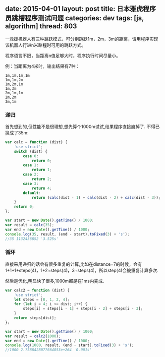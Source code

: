 date: 2015-04-01
layout: post
title: 日本雅虎程序员跳槽程序测试问题
categories: dev
tags: [js, algorithm]
thread: 803
---


一救援机器人有三种跳跃模式，可分别跳跃1m，2m，3m的距离，请用程序实现该机器人行进n米路程时可用的跳跃方式。

程序语言不限，当距离n值足够大时，程序执行时间尽量小。

例：当距离为4米时，输出结果有7种：

	1m,1m,1m,1m
	1m,1m,2m
	1m,2m,1m
	1m,3m
	2m,1m,1m
	2m,2m
	3m,1m

<!-- more -->

### 递归

首先想到的,但性能不是很理想,想先算个1000m试试,结果程序直接崩掉了. 不得已换成了35m:

```js
var calc = function (dist) {
	'use strict';
	switch (dist) {
		case 0:
			return 0;
		case 1:
			return 1;
		case 2:
			return 2;
		case 3:
			return 4;
		default:
			return (calc(dist - 1) + calc(dist - 2) + calc(dist - 3));
	}
	return 0;
};

var start = new Date().getTime() / 1000;
var result = calc(35);
var end = new Date().getTime() / 1000;
console.log(35, result, (end - start).toFixed(3) + 's');
//35 1132436852 '3.525s'
```

### 循环

直接采用递归的话会有很多重复的计算,比如在distance=7的时候，会有1+1+1+steps(4)，1+2+steps(4)，3+steps(4)，所以step(4)会被重复计算多次.

然后是优化,明显快了很多,1000m都是在1ms内完成.

```js
var calc2 = function (dist) {
	'use strict';
	let steps = [0, 1, 2, 4];
	for (let i = 4; i <= dist; i++) {
		steps[i] = steps[i - 1] + steps[i - 2] + steps[i - 3];
	}
	return steps[dist];
};

var start = new Date().getTime() / 1000;
var result = calc2(1000);
var end = new Date().getTime() / 1000;
console.log(1000, result, (end - start).toFixed(3) + 's');
//1000 2.7588428077664853e+264 '0.001s'
```

